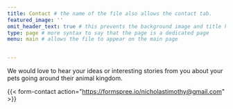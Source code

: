 ```yaml
---
title: Contact # the name of the file also allows the contact tab. 
featured_image: ''
omit_header_text: true # this prevents the background image and title header to be generated
type: page # more syntax to say that the page is a dedicated page
menu: main # allows the file to appear on the main page


---
```


We would love to hear your ideas or interesting stories from you about your pets going around their animal kingdom.

{{< form-contact action="https://formspree.io/nicholastimothy@gmail.com"  >}} 